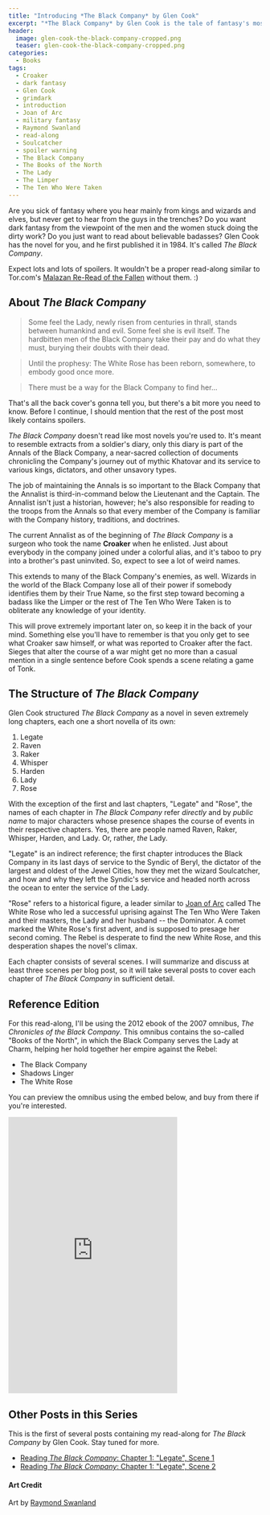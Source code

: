 ```yaml
---
title: "Introducing *The Black Company* by Glen Cook"
excerpt: "*The Black Company* by Glen Cook is the tale of fantasy's most badass mercenary crew and its time in service to the Lady. Here be spoilers..."
header:
  image: glen-cook-the-black-company-cropped.png
  teaser: glen-cook-the-black-company-cropped.png
categories:
  - Books
tags:
  - Croaker
  - dark fantasy
  - Glen Cook
  - grimdark
  - introduction
  - Joan of Arc
  - military fantasy
  - Raymond Swanland
  - read-along
  - Soulcatcher
  - spoiler warning
  - The Black Company
  - The Books of the North
  - The Lady
  - The Limper
  - The Ten Who Were Taken
---
```



Are you sick of fantasy where you hear mainly from kings and wizards and elves, but never get to hear from the guys in the trenches? Do you want dark fantasy from the viewpoint of the men and the women stuck doing the dirty work? Do you just want to read about believable badasses? Glen Cook has the novel for you, and he first published it in 1984. It's called *The Black Company*.

Expect lots and lots of spoilers. It wouldn't be a proper read-along similar to Tor.com's [Malazan Re-Read of the Fallen](http://www.tor.com/series/malazan-reread-of-the-fallen/) without them. :)

## About *The Black Company*

>   Some feel the Lady, newly risen from centuries in thrall, stands between humankind and evil. Some feel she is evil itself. The hardbitten men of the Black Company take their pay and do what they must, burying their doubts with their dead.

>   Until the prophesy: The White Rose has been reborn, somewhere, to embody good once more.

>   There must be a way for the Black Company to find her...

That's all the back cover's gonna tell you, but there's a bit more you need to know. Before I continue, I should mention that the rest of the post most likely contains spoilers.

<!--more-->

*The Black Company* doesn't read like most novels you're used to. It's meant to resemble extracts from a soldier's diary, only this diary is part of the Annals of the Black Company, a near-sacred collection of documents chronicling the Company's journey out of mythic Khatovar and its service to various kings, dictators, and other unsavory types.

The job of maintaining the Annals is so important to the Black Company that the Annalist is third-in-command below the Lieutenant and the Captain. The Annalist isn't just a historian, however; he's also responsible for reading to the troops from the Annals so that every member of the Company is familiar with the Company history, traditions, and doctrines.

The current Annalist as of the beginning of *The Black Company* is a surgeon who took the name **Croaker** when he enlisted. Just about everybody in the company joined under a colorful alias, and it's taboo to pry into a brother's past uninvited. So, expect to see a lot of weird names.

This extends to many of the Black Company's enemies, as well. Wizards in the world of the Black Company lose all of their power if somebody identifies them by their True Name, so the first step toward becoming a badass like the Limper or the rest of The Ten Who Were Taken is to obliterate any knowledge of your identity.

This will prove extremely important later on, so keep it in the back of your mind. Something else you'll have to remember is that you only get to see what Croaker saw himself, or what was reported to Croaker after the fact. Sieges that alter the course of a war might get no more than a casual mention in a single sentence before Cook spends a scene relating a game of Tonk.

## The Structure of *The Black Company*

Glen Cook structured *The Black Company* as a novel in seven extremely long chapters, each one a short novella of its own:

1. Legate
2. Raven
3. Raker
4. Whisper
5. Harden
6. Lady
7. Rose

With the exception of the first and last chapters, "Legate" and "Rose", the names of each chapter in *The Black Company* refer *directly* and by *public name* to major characters whose presence shapes the course of events in their respective chapters. Yes, there are people named Raven, Raker, Whisper, Harden, and Lady. Or, rather, *the* Lady.

"Legate" is an indirect reference; the first chapter introduces the Black Company in its last days of service to the Syndic of Beryl, the dictator of the largest and oldest of the Jewel Cities, how they met the wizard Soulcatcher, and how and why they left the Syndic's service and headed north across the ocean to enter the service of the Lady.

"Rose" refers to a historical figure, a leader similar to [Joan of Arc](https://en.wikipedia.org/wiki/Joan_of_Arc) called The White Rose who led a successful uprising against The Ten Who Were Taken and their masters, the Lady and her husband -- the Dominator. A comet marked the White Rose's first advent, and is supposed to presage her second coming. The Rebel is desperate to find the new White Rose, and this desperation shapes the novel's climax.

Each chapter consists of several scenes. I will summarize and discuss at least three scenes per blog post, so it will take several posts to cover each chapter of *The Black Company* in sufficient detail.

## Reference Edition

For this read-along, I'll be using the 2012 ebook of the 2007 omnibus, *The Chronicles of the Black Company*. This omnibus contains the so-called "Books of the North", in which the Black Company serves the Lady at Charm, helping her hold together her empire against the Rebel:

 * The Black Company
 * Shadows Linger
 * The White Rose

You can preview the omnibus using the embed below, and buy from there if you're interested.

<iframe type="text/html" width="336" height="550" frameborder="0" allowfullscreen style="max-width:100%" src="https://read.amazon.com/kp/card?asin=B009WUG56M&preview=inline&linkCode=kpe&ref_=cm_sw_r_kb_dp_gWw1wb14G77HQ&tag=matthewgraybosch-20" ></iframe>

## Other Posts in this Series

This is the first of several posts containing my read-along for *The Black Company* by Glen Cook. Stay tuned for more.

* [Reading *The Black Company*: Chapter 1: &quot;Legate&quot;, Scene 1](/2016/03/reading-the-black-company-chapter-1-legate-scene-1/)
* [Reading *The Black Company*: Chapter 1: &quot;Legate&quot;, Scene 2](/2016/03/reading-the-black-company-chapter-1-legate-scene-2/)

#### Art Credit

Art by [Raymond Swanland](http://www.raymondswanland.com/Pages/Illustration%20Gallery/Illustration25.html)

